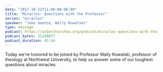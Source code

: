 ```yaml
---
date: "2017-10-22T11:00:00-08:00"
title: "Miracles: Questions with the Professor"
series: "miracles"
speaker: "Jake Goetze, Wally Kowalski"
type: message
podcast: https://arborchurchnw.org/podcast/miracles-questions-with-the-professor.m4a
podcast_bytes: 31249077 
podcast_duration: 41:34
---
```


Today we're honored to be joined by Professor Wally Kowalski, professor of theology at Northwest University, to help us answer some of our toughest questions about miracles.
